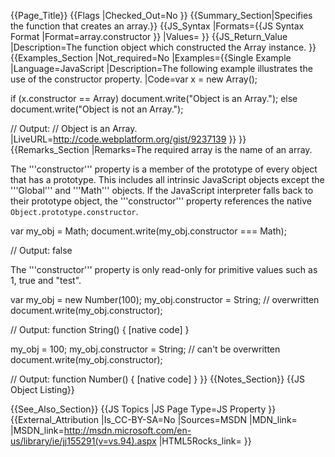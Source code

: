 {{Page_Title}}
{{Flags
|Checked_Out=No
}}
{{Summary_Section|Specifies the function that creates an array.}}
{{JS_Syntax
|Formats={{JS Syntax Format
|Format=array.constructor
}}
|Values=
}}
{{JS_Return_Value
|Description=The function object which constructed the Array instance.
}}
{{Examples_Section
|Not_required=No
|Examples={{Single Example
|Language=JavaScript
|Description=The following example illustrates the use of the constructor property.
|Code=var x = new Array();
 
 if (x.constructor == Array)
     document.write("Object is an Array.");
 else
     document.write("Object is not an Array.");
 
 // Output:
 // Object is an Array.
|LiveURL=http://code.webplatform.org/gist/9237139
}}
}}
{{Remarks_Section
|Remarks=The required array is the name of an array.

The '''constructor''' property is a member of the prototype of every object that has a prototype. This includes all intrinsic JavaScript objects except the '''Global''' and '''Math''' objects. If the JavaScript interpreter falls back to their prototype object, the '''constructor''' property references the native <code>Object.prototype.constructor</code>.

 var my_obj = Math;
 document.write(my_obj.constructor === Math);
 
 // Output: false

The '''constructor''' property is only read-only for primitive values such as 1, true and "test".

 var my_obj = new Number(100);
 my_obj.constructor = String; // overwritten
 document.write(my_obj.constructor);
 
 // Output: function String() { [native code] }
 
 my_obj = 100;
 my_obj.constructor = String; // can't be overwritten
 document.write(my_obj.constructor);
 
 // Output: function Number() { [native code] }
}}
{{Notes_Section}}
{{JS Object Listing}}

{{See_Also_Section}}
{{JS Topics
|JS Page Type=JS Property
}}
{{External_Attribution
|Is_CC-BY-SA=No
|Sources=MSDN
|MDN_link=
|MSDN_link=http://msdn.microsoft.com/en-us/library/ie/jj155291(v=vs.94).aspx
|HTML5Rocks_link=
}}